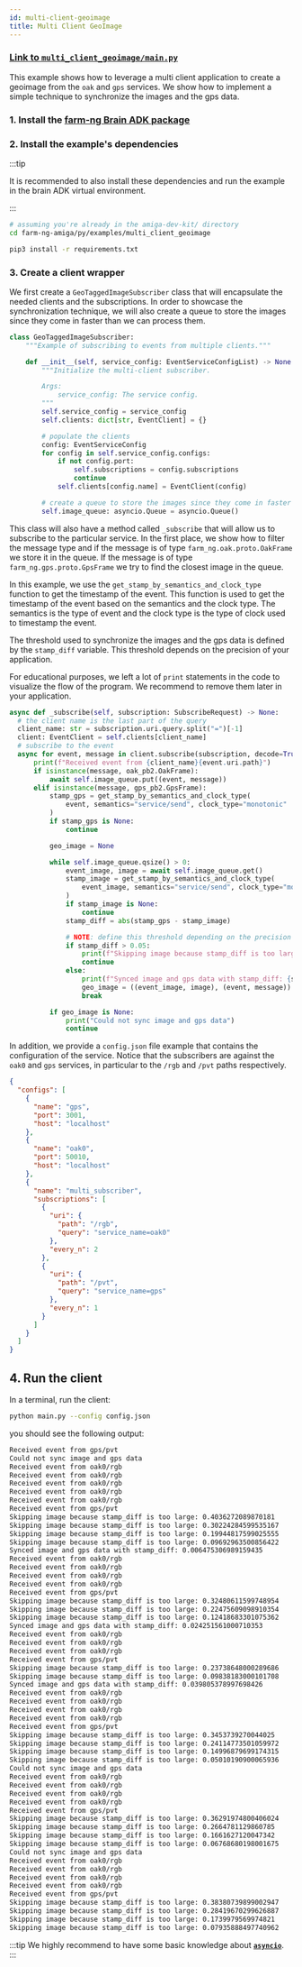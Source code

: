 ```yaml
---
id: multi-client-geoimage
title: Multi Client GeoImage
---
```


### [Link to `multi_client_geoimage/main.py`](https://github.com/farm-ng/farm-ng-amiga/blob/main/py/examples/multi_client_geoimage/main.py)

This example shows how to leverage a multi client application to create a geoimage
from the `oak` and `gps` services. We show how to implement a simple technique to
synchronize the images and the gps data.

### 1. Install the [farm-ng Brain ADK package](/docs/brain/brain-install)

### 2. Install the example's dependencies

:::tip

It is recommended to also install these dependencies and run the
example in the brain ADK virtual environment.

:::

```bash
# assuming you're already in the amiga-dev-kit/ directory
cd farm-ng-amiga/py/examples/multi_client_geoimage
```

```bash
pip3 install -r requirements.txt
```

### 3. Create a client wrapper

We first create a `GeoTaggedImageSubscriber` class that will encapsulate
the needed clients and the subscriptions. In order to showcase the synchronization
technique, we will also create a queue to store the images since they come
in faster than we can process them.

```python
class GeoTaggedImageSubscriber:
    """Example of subscribing to events from multiple clients."""

    def __init__(self, service_config: EventServiceConfigList) -> None:
        """Initialize the multi-client subscriber.

        Args:
            service_config: The service config.
        """
        self.service_config = service_config
        self.clients: dict[str, EventClient] = {}

        # populate the clients
        config: EventServiceConfig
        for config in self.service_config.configs:
            if not config.port:
                self.subscriptions = config.subscriptions
                continue
            self.clients[config.name] = EventClient(config)

        # create a queue to store the images since they come in faster than we can process them
        self.image_queue: asyncio.Queue = asyncio.Queue()
```

This class will also have a method called `_subscribe` that will allow us to
subscribe to the particular service. In the first place, we show how to filter the message type and
if the message is of type `farm_ng.oak.proto.OakFrame` we store it in the queue.
If the message is of type `farm_ng.gps.proto.GpsFrame` we try to find the closest image in the queue.

In this example, we use the `get_stamp_by_semantics_and_clock_type` function to get
the timestamp of the event. This function is used to get the timestamp of the event
based on the semantics and the clock type. The semantics is the type of event and
the clock type is the type of clock used to timestamp the event.

The threshold used to synchronize the images and the gps data is defined by
 the `stamp_diff` variable. This threshold depends on the precision of your application.

For educational purposes, we left a lot of `print` statements in the code to
visualize the flow of the program. We recommend to remove them later in your application.

```python
async def _subscribe(self, subscription: SubscribeRequest) -> None:
  # the client name is the last part of the query
  client_name: str = subscription.uri.query.split("=")[-1]
  client: EventClient = self.clients[client_name]
  # subscribe to the event
  async for event, message in client.subscribe(subscription, decode=True):
      print(f"Received event from {client_name}{event.uri.path}")
      if isinstance(message, oak_pb2.OakFrame):
          await self.image_queue.put((event, message))
      elif isinstance(message, gps_pb2.GpsFrame):
          stamp_gps = get_stamp_by_semantics_and_clock_type(
              event, semantics="service/send", clock_type="monotonic"
          )
          if stamp_gps is None:
              continue

          geo_image = None

          while self.image_queue.qsize() > 0:
              event_image, image = await self.image_queue.get()
              stamp_image = get_stamp_by_semantics_and_clock_type(
                  event_image, semantics="service/send", clock_type="monotonic"
              )
              if stamp_image is None:
                  continue
              stamp_diff = abs(stamp_gps - stamp_image)

              # NOTE: define this threshold depending on the precision of your application
              if stamp_diff > 0.05:
                  print(f"Skipping image because stamp_diff is too large: {stamp_diff}")
                  continue
              else:
                  print(f"Synced image and gps data with stamp_diff: {stamp_diff}")
                  geo_image = ((event_image, image), (event, message))
                  break

          if geo_image is None:
              print("Could not sync image and gps data")
              continue
```

In addition, we provide a `config.json` file example that contains the configuration of the
service. Notice that the subscribers are against the `oak0` and `gps` services,
in particular to the `/rgb` and `/pvt` paths respectively.

```json
{
  "configs": [
    {
      "name": "gps",
      "port": 3001,
      "host": "localhost"
    },
    {
      "name": "oak0",
      "port": 50010,
      "host": "localhost"
    },
    {
      "name": "multi_subscriber",
      "subscriptions": [
        {
          "uri": {
            "path": "/rgb",
            "query": "service_name=oak0"
          },
          "every_n": 2
        },
        {
          "uri": {
            "path": "/pvt",
            "query": "service_name=gps"
          },
          "every_n": 1
        }
      ]
    }
  ]
}
```

## 4. Run the client

In a terminal, run the client:

```bash
python main.py --config config.json
```

you should see the following output:

```bash
Received event from gps/pvt
Could not sync image and gps data
Received event from oak0/rgb
Received event from oak0/rgb
Received event from oak0/rgb
Received event from oak0/rgb
Received event from oak0/rgb
Received event from gps/pvt
Skipping image because stamp_diff is too large: 0.4036272089870181
Skipping image because stamp_diff is too large: 0.30224284599535167
Skipping image because stamp_diff is too large: 0.19944817599025555
Skipping image because stamp_diff is too large: 0.09692963500856422
Synced image and gps data with stamp_diff: 0.006475306989159435
Received event from oak0/rgb
Received event from oak0/rgb
Received event from oak0/rgb
Received event from oak0/rgb
Received event from gps/pvt
Skipping image because stamp_diff is too large: 0.32480611599748954
Skipping image because stamp_diff is too large: 0.22475609098910354
Skipping image because stamp_diff is too large: 0.12418683301075362
Synced image and gps data with stamp_diff: 0.024251561000710353
Received event from oak0/rgb
Received event from oak0/rgb
Received event from oak0/rgb
Received event from gps/pvt
Skipping image because stamp_diff is too large: 0.23738648000289686
Skipping image because stamp_diff is too large: 0.09838183000101708
Synced image and gps data with stamp_diff: 0.039805378997698426
Received event from oak0/rgb
Received event from oak0/rgb
Received event from oak0/rgb
Received event from oak0/rgb
Received event from gps/pvt
Skipping image because stamp_diff is too large: 0.3453739270044025
Skipping image because stamp_diff is too large: 0.24114773501059972
Skipping image because stamp_diff is too large: 0.14996879699174315
Skipping image because stamp_diff is too large: 0.05010190900065936
Could not sync image and gps data
Received event from oak0/rgb
Received event from oak0/rgb
Received event from oak0/rgb
Received event from oak0/rgb
Received event from gps/pvt
Skipping image because stamp_diff is too large: 0.36291974800406024
Skipping image because stamp_diff is too large: 0.2664781129860785
Skipping image because stamp_diff is too large: 0.1661627120047342
Skipping image because stamp_diff is too large: 0.06768680198001675
Could not sync image and gps data
Received event from oak0/rgb
Received event from oak0/rgb
Received event from oak0/rgb
Received event from oak0/rgb
Received event from gps/pvt
Skipping image because stamp_diff is too large: 0.38380739899002947
Skipping image because stamp_diff is too large: 0.28419670299626887
Skipping image because stamp_diff is too large: 0.1739979569974821
Skipping image because stamp_diff is too large: 0.07935888497740962
```

:::tip
We highly recommend to have some basic knowledge about
[**`asyncio`**](https://docs.python.org/3/library/asyncio.html).
:::
